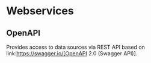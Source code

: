 # Webservices


## OpenAPI


Provides access to data sources via REST API based on link:https://swagger.io/[OpenAPI 2.0 (Swagger API)].

<!--
## OData

Provides access to https://www.odata.org/[OData]-based services.
-->

